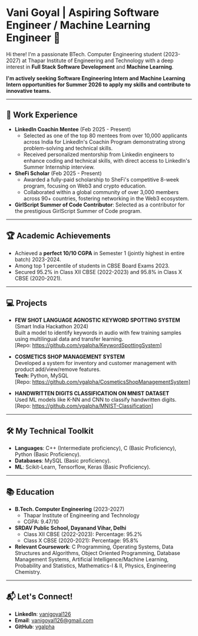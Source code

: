 # Vani Goyal | Aspiring Software Engineer / Machine Learning Engineer 👋

Hi there! I'm a passionate BTech. Computer Engineering student (2023-2027) at Thapar Institute of Engineering and Technology with a deep interest in **Full Stack Software Development** and **Machine Learning**.

**I'm actively seeking Software Engineering Intern and Machine Learning Intern opportunities for Summer 2026 to apply my skills and contribute to innovative teams.**

---

## 💼 Work Experience

* **LinkedIn Coachin Mentee** (Feb 2025 - Present)
    * Selected as one of the top 80 mentees from over 10,000 applicants across India for LinkedIn's Coachin Program demonstrating strong problem-solving and technical skills.
    * Received personalized mentorship from Linkedin engineers to enhance coding and technical skills, with direct access to LinkedIn's Summer Internship interview.
* **SheFi Scholar** (Feb 2025 - Present)
    * Awarded a fully-paid scholarship to SheFi's competitive 8-week program, focusing on Web3 and crypto education.
    * Collaborated within a global community of over 3,000 members across 90+ countries, fostering networking in the Web3 ecosystem.
* **GirlScript Summer of Code Contributor**: Selected as a contributor for the prestigious GirlScript Summer of Code program.

---

## 🏆 Academic Achievements

* Achieved a **perfect 10/10 CGPA** in Semester 1 (jointly highest in entire batch) 2023-2024.
* Among top 1 percentile of students in CBSE Board Exams 2023.
* Secured 95.2% in Class XII CBSE (2022-2023) and 95.8% in Class X CBSE (2020-2021).

---

## 💻 Projects

* **FEW SHOT LANGUAGE AGNOSTIC KEYWORD SPOTTING SYSTEM** (Smart India Hackathon 2024)  
  Built a model to identify keywords in audio with few training samples using multilingual data and transfer learning.  
  [Repo: https://github.com/vgalpha/KeywordSpottingSystem]

* **COSMETICS SHOP MANAGEMENT SYSTEM**  
  Developed a system for inventory and customer management with product add/view/remove features.  
  **Tech:** Python, MySQL  
  [Repo: https://github.com/vgalpha/CosmeticsShopManagementSystem]

* **HANDWRITTEN DIGITS CLASSIFICATION ON MNIST DATASET**  
  Used ML models like K-NN and CNN to classify handwritten digits.  
  [Repo: https://github.com/vgalpha/MNIST-Classification]
  
---

## 🛠️ My Technical Toolkit

* **Languages**: C++ (Intermediate proficiency), C (Basic Proficiency), Python (Basic Proficiency).
* **Databases**: MySQL (Basic proficiency).
* **ML**: Scikit-Learn, Tensorflow, Keras (Basic Proficiency).

---

## 📚 Education

* **B.Tech. Computer Engineering** (2023-2027)
    * Thapar Institute of Engineering and Technology
    * CGPA: 9.47/10
* **SRDAV Public School, Dayanand Vihar, Delhi**
    * Class XII CBSE (2022-2023): Percentage: 95.2%
    * Class X CBSE (2020-2021): Percentage: 95.8%
* **Relevant Coursework**: C Programming, Operating Systems, Data Structures and Algorithms, Object Oriented Programming, Database Management Systems, Artificial Intelligence/Machine Learning, Probability and Statistics, Mathematics-I & II, Physics, Engineering Chemistry.

---

## 📬 Let's Connect!

* **LinkedIn**: [vanigoyal126](https://www.linkedin.com/in/vanigoyal126/)
* **Email**: vanigoyal126@gmail.com
* **GitHub**: [vgalpha](https://github.com/vgalpha)
